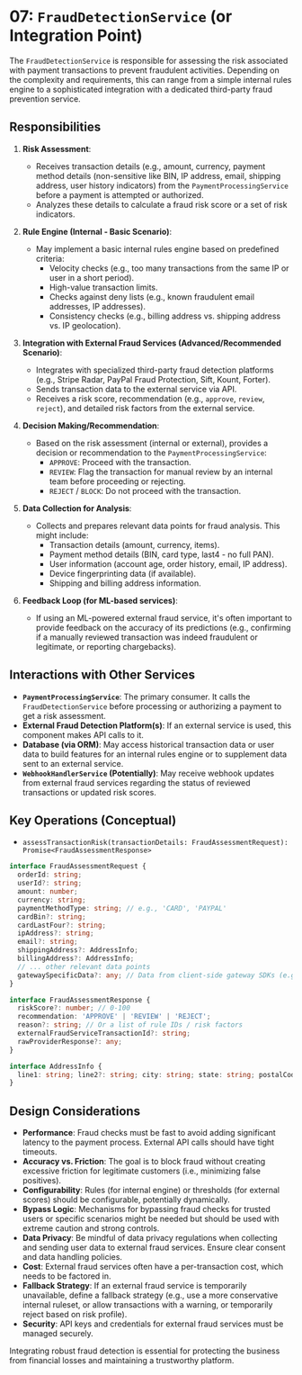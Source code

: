 # 07: `FraudDetectionService` (or Integration Point)

The `FraudDetectionService` is responsible for assessing the risk associated with payment transactions to prevent fraudulent activities. Depending on the complexity and requirements, this can range from a simple internal rules engine to a sophisticated integration with a dedicated third-party fraud prevention service.

## Responsibilities

1.  **Risk Assessment**: 
    *   Receives transaction details (e.g., amount, currency, payment method details (non-sensitive like BIN, IP address, email, shipping address, user history indicators) from the `PaymentProcessingService` before a payment is attempted or authorized.
    *   Analyzes these details to calculate a fraud risk score or a set of risk indicators.

2.  **Rule Engine (Internal - Basic Scenario)**:
    *   May implement a basic internal rules engine based on predefined criteria:
        *   Velocity checks (e.g., too many transactions from the same IP or user in a short period).
        *   High-value transaction limits.
        *   Checks against deny lists (e.g., known fraudulent email addresses, IP addresses).
        *   Consistency checks (e.g., billing address vs. shipping address vs. IP geolocation).

3.  **Integration with External Fraud Services (Advanced/Recommended Scenario)**:
    *   Integrates with specialized third-party fraud detection platforms (e.g., Stripe Radar, PayPal Fraud Protection, Sift, Kount, Forter).
    *   Sends transaction data to the external service via API.
    *   Receives a risk score, recommendation (e.g., `approve`, `review`, `reject`), and detailed risk factors from the external service.

4.  **Decision Making/Recommendation**: 
    *   Based on the risk assessment (internal or external), provides a decision or recommendation to the `PaymentProcessingService`:
        *   `APPROVE`: Proceed with the transaction.
        *   `REVIEW`: Flag the transaction for manual review by an internal team before proceeding or rejecting.
        *   `REJECT` / `BLOCK`: Do not proceed with the transaction.

5.  **Data Collection for Analysis**: 
    *   Collects and prepares relevant data points for fraud analysis. This might include:
        *   Transaction details (amount, currency, items).
        *   Payment method details (BIN, card type, last4 - no full PAN).
        *   User information (account age, order history, email, IP address).
        *   Device fingerprinting data (if available).
        *   Shipping and billing address information.

6.  **Feedback Loop (for ML-based services)**: 
    *   If using an ML-powered external fraud service, it's often important to provide feedback on the accuracy of its predictions (e.g., confirming if a manually reviewed transaction was indeed fraudulent or legitimate, or reporting chargebacks).

## Interactions with Other Services

*   **`PaymentProcessingService`**: The primary consumer. It calls the `FraudDetectionService` before processing or authorizing a payment to get a risk assessment.
*   **External Fraud Detection Platform(s)**: If an external service is used, this component makes API calls to it.
*   **Database (via ORM)**: May access historical transaction data or user data to build features for an internal rules engine or to supplement data sent to an external service.
*   **`WebhookHandlerService` (Potentially)**: May receive webhook updates from external fraud services regarding the status of reviewed transactions or updated risk scores.

## Key Operations (Conceptual)

*   `assessTransactionRisk(transactionDetails: FraudAssessmentRequest): Promise<FraudAssessmentResponse>`

```typescript
interface FraudAssessmentRequest {
  orderId: string;
  userId?: string;
  amount: number;
  currency: string;
  paymentMethodType: string; // e.g., 'CARD', 'PAYPAL'
  cardBin?: string;
  cardLastFour?: string;
  ipAddress?: string;
  email?: string;
  shippingAddress?: AddressInfo;
  billingAddress?: AddressInfo;
  // ... other relevant data points
  gatewaySpecificData?: any; // Data from client-side gateway SDKs (e.g. Stripe Radar session)
}

interface FraudAssessmentResponse {
  riskScore?: number; // 0-100
  recommendation: 'APPROVE' | 'REVIEW' | 'REJECT';
  reason?: string; // Or a list of rule IDs / risk factors
  externalFraudServiceTransactionId?: string;
  rawProviderResponse?: any;
}

interface AddressInfo {
  line1: string; line2?: string; city: string; state: string; postalCode: string; country: string;
}
```

## Design Considerations

*   **Performance**: Fraud checks must be fast to avoid adding significant latency to the payment process. External API calls should have tight timeouts.
*   **Accuracy vs. Friction**: The goal is to block fraud without creating excessive friction for legitimate customers (i.e., minimizing false positives).
*   **Configurability**: Rules (for internal engine) or thresholds (for external scores) should be configurable, potentially dynamically.
*   **Bypass Logic**: Mechanisms for bypassing fraud checks for trusted users or specific scenarios might be needed but should be used with extreme caution and strong controls.
*   **Data Privacy**: Be mindful of data privacy regulations when collecting and sending user data to external fraud services. Ensure clear consent and data handling policies.
*   **Cost**: External fraud services often have a per-transaction cost, which needs to be factored in.
*   **Fallback Strategy**: If an external fraud service is temporarily unavailable, define a fallback strategy (e.g., use a more conservative internal ruleset, or allow transactions with a warning, or temporarily reject based on risk profile).
*   **Security**: API keys and credentials for external fraud services must be managed securely.

Integrating robust fraud detection is essential for protecting the business from financial losses and maintaining a trustworthy platform.
